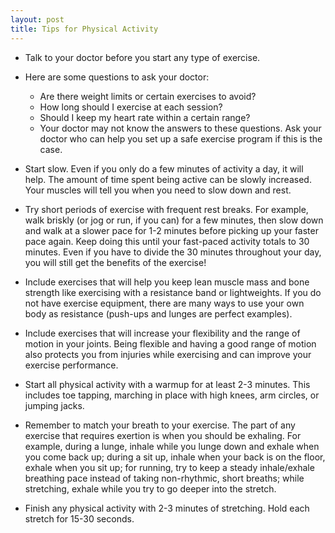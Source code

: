 ```yaml
---
layout: post
title: Tips for Physical Activity
---
```


* Talk to your doctor before you start any type of exercise. 
* Here are some questions to ask your doctor:

    - Are there weight limits or certain exercises to avoid?
    - How long should I exercise at each session?
    - Should I keep my heart rate within a certain range?
    - Your doctor may not know the answers to these questions. Ask your doctor who can help you set up a safe exercise program if this is the case.

* Start slow. Even if you only do a few minutes of activity a day, it will help. The amount of time spent being active can be slowly increased. Your muscles will tell you when you need to slow down and rest.

* Try short periods of exercise with frequent rest breaks. For example, walk briskly (or jog or run, if you can) for a few minutes, then slow down and walk at a slower pace for 1-2 minutes before picking up your faster pace again. Keep doing this until your fast-paced activity totals to 30 minutes. Even if you have to divide the 30 minutes throughout your day, you will still get the benefits of the exercise!

* Include exercises that will help you keep lean muscle mass and bone strength like exercising with a resistance band or lightweights. If you do not have exercise equipment, there are many ways to use your own body as resistance (push-ups and lunges are perfect examples).

* Include exercises that will increase your flexibility and the range of motion in your joints. Being flexible and having a good range of motion also protects you from injuries while exercising and can improve your exercise performance.

* Start all physical activity with a warmup for at least 2-3 minutes. This includes toe tapping, marching in place with high knees, arm circles, or jumping jacks. 

* Remember to match your breath to your exercise. The part of any exercise that requires exertion is when you should be exhaling. For example, during a lunge, inhale while you lunge down and exhale when you come back up; during a sit up, inhale when your back is on the floor, exhale when you sit up; for running, try to keep a steady inhale/exhale breathing pace instead of taking non-rhythmic, short breaths; while stretching, exhale while you try to go deeper into the stretch.

* Finish any physical activity with 2-3 minutes of stretching. Hold each stretch for 15-30 seconds. 
